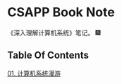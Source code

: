 # CSAPP Book Note
《深入理解计算机系统》笔记。 :fireworks:

## Table Of Contents

[01. 计算机系统漫游](https://github.com/CnLzh/NoteBook/tree/main/OperatingSystem/CSAPP/01)
